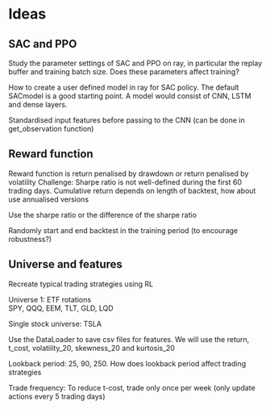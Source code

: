 # Ideas 

## SAC and PPO 
Study the parameter settings of SAC and PPO on ray, in particular the replay buffer and training batch size. Does these parameters affect training?

How to create a user defined model in ray for SAC policy. The default SACmodel is a good starting point.
A model would consist of CNN, LSTM and dense layers. 

Standardised input features before passing to the CNN (can be done in get_observation function)

## Reward function 
Reward function is return penalised by drawdown or return penalised by volatility
Challenge: Sharpe ratio is not well-defined during the first 60 trading days. 
Cumulative return depends on length of backtest, how about use annualised versions 

Use the sharpe ratio or the difference of the sharpe ratio

Randomly start and end backtest in the training period (to encourage robustness?)


## Universe and features

Recreate typical trading strategies using RL 

Universe 1: ETF rotations   
SPY, QQQ, EEM, TLT, GLD, LQD

Single stock universe: TSLA 

Use the DataLoader to save csv files for features. We will use the return, t_cost, volatility_20, skewness_20 and kurtosis_20 

Lookback period: 25, 90, 250. How does lookback period affect trading strategies 

Trade frequency: To reduce t-cost, trade only once per week (only update actions every 5 trading days)



